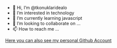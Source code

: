 - 👋 Hi, I’m @tkonuklaridealo
- 👀 I’m interested in technology
- 🌱 I’m currently learning javascript
- 💞️ I’m looking to collaborate on ...
- 📫 How to reach me ...

[Here you can also see my personal Github Account](https://github.com/tugcekonuklar)  

<!---
tkonuklaridealo/tkonuklaridealo is a ✨ special ✨ repository because its `README.md` (this file) appears on your GitHub profile.
You can click the Preview link to take a look at your changes.
--->


